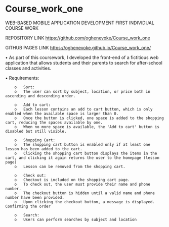# Course_work_one
WEB-BASED MOBILE APPLICATION DEVELOPMENT FIRST INDIVIDUAL COURSE WORK

REPOSITORY LINK
https://github.com/oghenevoke/Course_work_one

GITHUB PAGES LINK
https://oghenevoke.github.io/Course_work_one/




•	As part of this coursework, I developed the front-end of a fictitious web application that allows students and their parents to search for after-school classes and activities.

•	Requirements:

        o	Sort:
        o	The user can sort by subject, location, or price both in ascending and descending order.

        o	Add to cart:
        o	Each lesson contains an add to cart button, which is only enabled when the available space is larger than 0.
        o	Once the button is clicked, one space is added to the shopping cart, reducing the spaces available by one.
        o	When no more space is available, the 'Add to cart' button is disabled but still visible.

        o	Shopping Cart:
        o	The shopping cart button is enabled only if at least one lesson has been added to the cart.
        o	Clicking the shopping cart button displays the items in the cart, and clicking it again returns the user to the homepage (lesson page)
        o	Lesson can be removed from the shopping cart.

        o	Check out:
        o	Checkout is included on the shopping cart page.
        o	To check out, the user must provide their name and phone number.
        o	The checkout button is hidden until a valid name and phone number have been provided.
        o	Upon clicking the checkout button, a message is displayed. Confirming the order

        o	Search:
        o	Users can perform searches by subject and location


